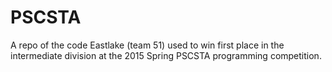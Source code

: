 PSCSTA
======

A repo of the code Eastlake (team 51) used to win first place in the intermediate division at the 2015 Spring PSCSTA programming competition.
